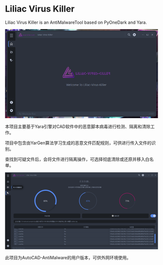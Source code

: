 # Liliac Virus Killer
Liliac Virus Killer is an AntiMalwareTool based on PyOneDark and Yara.

![image](Ui主界面.png)

本项目主要基于Yara引擎对CAD软件中的恶意脚本病毒进行检测、隔离和清除工作。

项目中包含由YarGen算法学习生成的恶意文件匹配规则，可供进行传入文件的识别。

查找到可疑文件后，会将文件进行隔离操作，可选择彻底清除或还原并移入白名单。

![image](UI功能界面.png)

此项目为AutoCAD-AntiMalware的用户版本，可供外网环境使用。